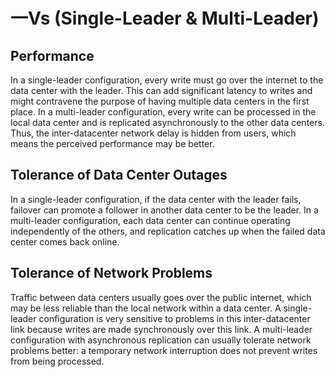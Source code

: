# 一Vs (Single-Leader & Multi-Leader)

## Performance

In a single-leader configuration, every write must go over the internet to the data center with the leader. This can add significant latency to writes and might contravene the purpose of having multiple data centers in the first place. In a multi-leader configuration, every write can be processed in the local data center and is replicated asynchronously to the other data centers. Thus, the inter-datacenter network delay is hidden from users, which means the perceived performance may be better.

## Tolerance of Data Center Outages

In a single-leader configuration, if the data center with the leader fails, failover can promote a follower in another data center to be the leader. In a multi-leader configuration, each data center can continue operating independently of the others, and replication catches up when the failed data center comes back online.

## Tolerance of Network Problems

Traffic between data centers usually goes over the public internet, which may be less reliable than the local network within a data center. A single-leader configuration is very sensitive to problems in this inter-datacenter link because writes are made synchronously over this link. A multi-leader configuration with asynchronous replication can usually tolerate network problems better: a temporary network interruption does not prevent writes from being processed.

